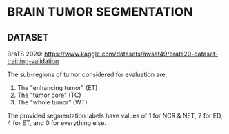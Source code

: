 # BRAIN TUMOR SEGMENTATION

## DATASET
BraTS 2020:
https://www.kaggle.com/datasets/awsaf49/brats20-dataset-training-validation

The sub-regions of tumor considered for evaluation are: 
1) The "enhancing tumor" (ET) 
2) The "tumor core" (TC)
3) The "whole tumor" (WT) 

The provided segmentation labels have values of 1 for NCR & NET, 2 for ED, 4 for ET, and 0 for everything else.
